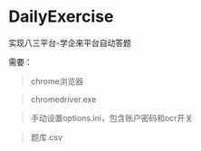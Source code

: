 # DailyExercise
实现八三平台-学企来平台自动答题

需要：

>chrome浏览器

>chromedriver.exe

>手动设置options.ini，包含账户密码和ocr开关

>题库.csv
